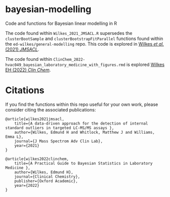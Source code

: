 # bayesian-modelling
Code and functions for Bayesian linear modelling in R

The code found within `Wilkes_2021_JMSACL.R` supersedes the `clusterBootSample` and `clusterBootstrapFitParallel` functions found within the `ed-wilkes/general-modelling` repo. This code is explored in [Wilkes *et al.* (2021) *JMSACL*](https://pubmed.ncbi.nlm.nih.gov/34820670/).

The code found within `ClinChem_2022-hvac049_bayesian_laboratory_medicine_with_figures.rmd` is explored [Wilkes EH (2022) *Clin Chem*](https://pubmed.ncbi.nlm.nih.gov/35708152/).

# Citations
If you find the functions within this repo useful for your own work, please consider citing the associated publications:

```
@article{wilkes2021jmsacl,
    title={A data-driven approach for the detection of internal standard outliers in targeted LC-MS/MS assays },
    author={Wilkes, Edmund H and Whitlock, Matthew J and Williams, Emma L},
    journal={J Mass Spectrom Adv Clin Lab},
    year={2021}
}
```

```
@article{wilkes2022clinchem,
    title={A Practical Guide to Bayesian Statistics in Laboratory Medicine },
    author={Wilkes, Edmund H},
    journal={Clinical Chemistry},
    publisher={Oxford Academic},
    year={2022}
}
```
